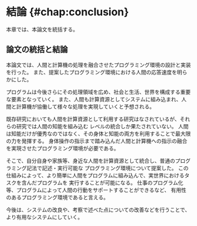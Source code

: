 # 結論 {#chap:conclusion}

本章では、本論文を統括する。

## 論文の統括と結論

本論文では、人間と計算機の処理を融合させたプログラミング環境の設計と実装を行った。
また、提案したプログラミング環境における人間の応答速度を明らかにした。

プログラムは今後さらにその処理領域を広め、社会と生活、世界を構成する重要な要素となっていく。
また、人間も計算資源としてシステムに組み込まれ、人間と計算機が協働して様々な処理を実現していくと予想される。

既存研究においても人間を計算資源として利用する研究はなされているが、それらの研究では人間の知能を組み込む
レベルの統合しか果たされていない。
人間は知能だけが優秀なのではなく、その身体と知能の両方を利用することで最大限の力を発揮する。
身体操作の指示まで踏み込んだ人間と計算機への指示の融合を実現させたプログラミング環境が必要である。

そこで、自分自身や家族等、身近な人間を計算資源として統合し、普通のプログラミング記法で記述・実行可能な
プログラミング環境について提案した。
この仕組みによって、より簡単に人間をプログラムに組み込んで、実世界におけるタスクを含んだプログラムを
実行することが可能になる。
仕事のプログラム化等、プログラムによって人間の行動をサポートすることができるなど、
有用性のあるプログラミング環境であると言える。

今後は、システムの改良や、考察で述べた点についての改善などを行うことで、
より有用なシステムにしていく。

<!-- 今後はどうする？ -->
